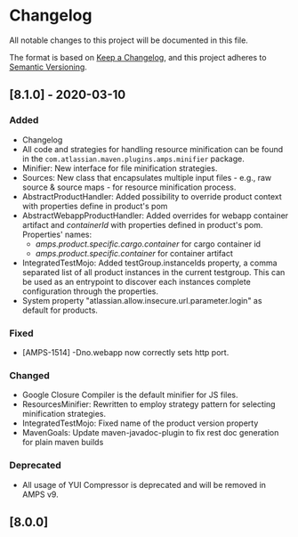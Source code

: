 # Changelog
All notable changes to this project will be documented in this file.

The format is based on [Keep a Changelog](https://keepachangelog.com/en/1.0.0/),
and this project adheres to [Semantic Versioning](https://semver.org/spec/v2.0.0.html).

## [8.1.0] - 2020-03-10

### Added 
- Changelog
- All code and strategies for handling resource minification can be found in the `com.atlassian.maven.plugins.amps.minifier` package.
- Minifier: New interface for file minification strategies.
- Sources: New class that encapsulates multiple input files - e.g., raw source & source maps - for resource minification process. 
- AbstractProductHandler: Added possibility to override product context with properties define in product's pom
- AbstractWebappProductHandler: Added overrides for webapp container artifact and _containerId_ with properties defined in product's pom. Properties' names:
    - _amps.product.specific.cargo.container_ for cargo container id
    - _amps.product.specific.container_ for container artifact
- IntegratedTestMojo: Added testGroup.instanceIds property, a comma separated list of all product instances in the current testgroup.
  This can be used as an entrypoint to discover each instances complete configuration through the properties.
- System property "atlassian.allow.insecure.url.parameter.login" as default for products.

### Fixed

- [AMPS-1514] -Dno.webapp now correctly sets http port.

### Changed

- Google Closure Compiler is the default minifier for JS files.
- ResourcesMinifier: Rewritten to employ strategy pattern for selecting minification strategies.  
- IntegratedTestMojo: Fixed name of the product version property
- MavenGoals: Update maven-javadoc-plugin to fix rest doc generation for plain maven builds

### Deprecated

- All usage of YUI Compressor is deprecated and will be removed in AMPS v9.

## [8.0.0]

